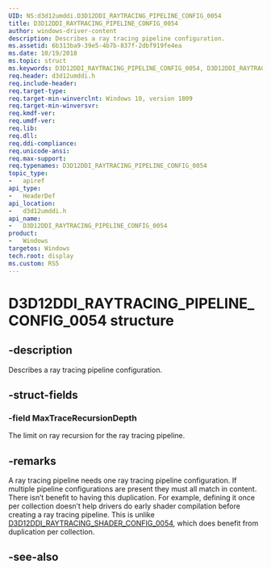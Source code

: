 ```yaml
---
UID: NS:d3d12umddi.D3D12DDI_RAYTRACING_PIPELINE_CONFIG_0054
title: D3D12DDI_RAYTRACING_PIPELINE_CONFIG_0054
author: windows-driver-content
description: Describes a ray tracing pipeline configuration.
ms.assetid: 6b313ba9-39e5-4b7b-837f-2dbf919fe4ea
ms.date: 10/19/2018
ms.topic: struct
ms.keywords: D3D12DDI_RAYTRACING_PIPELINE_CONFIG_0054, D3D12DDI_RAYTRACING_PIPELINE_CONFIG_0054, 
req.header: d3d12umddi.h
req.include-header:
req.target-type:
req.target-min-winverclnt: Windows 10, version 1809
req.target-min-winversvr:
req.kmdf-ver:
req.umdf-ver:
req.lib:
req.dll:
req.ddi-compliance:
req.unicode-ansi:
req.max-support:
req.typenames: D3D12DDI_RAYTRACING_PIPELINE_CONFIG_0054
topic_type: 
-	apiref
api_type: 
-	HeaderDef
api_location: 
-	d3d12umddi.h
api_name: 
-	D3D12DDI_RAYTRACING_PIPELINE_CONFIG_0054
product:
-	Windows
targetos: Windows
tech.root: display
ms.custom: RS5
---
```


# D3D12DDI_RAYTRACING_PIPELINE_CONFIG_0054 structure

## -description

Describes a ray tracing pipeline configuration.

## -struct-fields

### -field MaxTraceRecursionDepth

The limit on ray recursion for the ray tracing pipeline.

## -remarks

A ray tracing pipeline needs one ray tracing pipeline configuration. If multiple pipeline configurations are present they must all match in content.  There isn’t benefit to having this duplication. For example, defining it once per collection doesn’t help drivers do early shader compilation before creating a ray tracing pipeline. This is unlike [D3D12DDI_RAYTRACING_SHADER_CONFIG_0054](ns-d3d12umddi-d3d12ddi_raytracing_shader_config_0054.md), which does benefit from duplication per collection.

## -see-also
